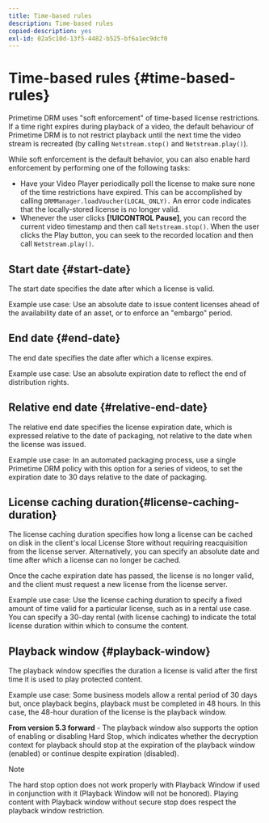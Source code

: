 ```yaml
---
title: Time-based rules
description: Time-based rules
copied-description: yes
exl-id: 02a5c10d-13f5-4482-b525-bf6a1ec9dcf0
---
```

# Time-based rules {#time-based-rules}

Primetime DRM uses "soft enforcement" of time-based license restrictions. If a time right expires during playback of a video, the default behaviour of Primetime DRM is to not restrict playback until the next time the video stream is recreated (by calling `Netstream.stop()` and `Netstream.play()`).

While soft enforcement is the default behavior, you can also enable hard enforcement by performing one of the following tasks:

* Have your Video Player periodically poll the license to make sure none of the time restrictions have expired. This can be accomplished by calling `DRMManager.loadVoucher(LOCAL_ONLY).` An error code indicates that the locally-stored license is no longer valid. 
* Whenever the user clicks **[!UICONTROL Pause]**, you can record the current video timestamp and then call `Netstream.stop()`. When the user clicks the Play button, you can seek to the recorded location and then call `Netstream.play()`.

## Start date {#start-date}

The start date specifies the date after which a license is valid.

Example use case: Use an absolute date to issue content licenses ahead of the availability date of an asset, or to enforce an "embargo" period.

## End date {#end-date}

The end date specifies the date after which a license expires.

Example use case: Use an absolute expiration date to reflect the end of distribution rights.

## Relative end date {#relative-end-date}

The relative end date specifies the license expiration date, which is expressed relative to the date of packaging, not relative to the date when the license was issued.

Example use case: In an automated packaging process, use a single Primetime DRM policy with this option for a series of videos, to set the expiration date to 30 days relative to the date of packaging.

## License caching duration{#license-caching-duration}

The license caching duration specifies how long a license can be cached on disk in the client's local License Store without requiring reacquisition from the license server. Alternatively, you can specify an absolute date and time after which a license can no longer be cached.

Once the cache expiration date has passed, the license is no longer valid, and the client must request a new license from the license server.

Example use case: Use the license caching duration to specify a fixed amount of time valid for a particular license, such as in a rental use case. You can specify a 30-day rental (with license caching) to indicate the total license duration within which to consume the content.

## Playback window {#playback-window}

The playback window specifies the duration a license is valid after the first time it is used to play protected content.

Example use case: Some business models allow a rental period of 30 days but, once playback begins, playback must be completed in 48 hours. In this case, the 48-hour duration of the license is the playback window.

**From version 5.3 forward** - The playback window also supports the option of enabling or disabling Hard Stop, which indicates whether the decryption context for playback should stop at the expiration of the playback window (enabled) or continue despite expiration (disabled).

>[!NOTE]
>
>The hard stop option does not work properly with Playback Window if used in conjunction with it (Playback Window will not be honored). Playing content with Playback window without secure stop does respect the playback window restriction.
